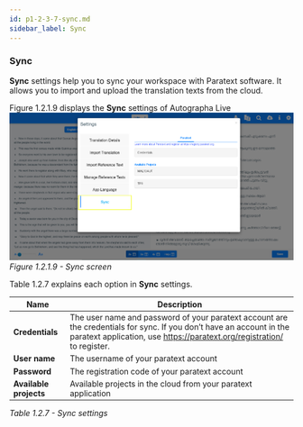 ```yaml
---
id: p1-2-3-7-sync.md
sidebar_label: Sync
---
```

### Sync
**Sync** settings help you to sync your workspace with Paratext software. It allows you to import and upload the translation texts from the cloud.

Figure 1.2.1.9  displays the **Sync** settings of Autographa Live
![alt text](../../../../../static/AutographaLiveImages/Getting_Started/sync-fig-1.2.1.9.jpg 'Sync screen')
_Figure 1.2.1.9 - Sync screen_ 

Table 1.2.7 explains each option in **Sync** settings.

|Name      |Description
|---------|------------
|**Credentials**|The user name and password of your paratext account are the credentials for sync. If you don’t have an account in the paratext application, use https://paratext.org/registration/ to register.
|**User name**|The username of your paratext account
|**Password**|The registration code of your paratext account
|**Available projects**|Available projects in the cloud from your paratext application
_Table 1.2.7  - Sync settings_
